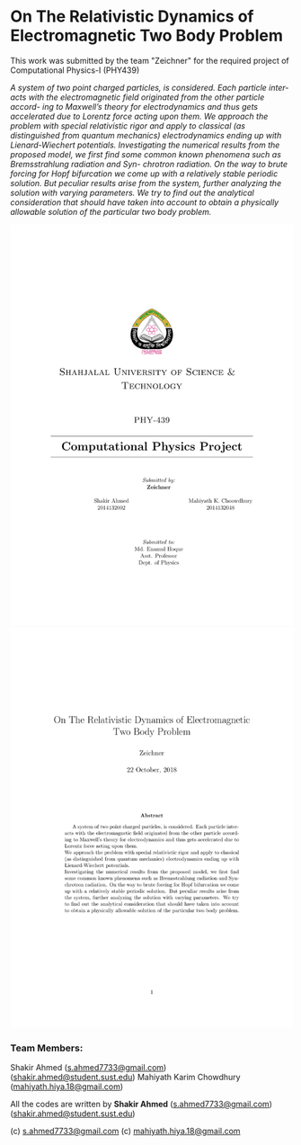 # On The Relativistic Dynamics of Electromagnetic Two Body Problem

This work was submitted by the team "Zeichner" for the required project of Computational Physics-I (PHY439)



_A system of two point charged particles, is considered. Each particle inter- acts with the electromagnetic field originated from the other particle accord- ing to Maxwell’s theory for electrodynamics and thus gets accelerated due to Lorentz force acting upon them.
We approach the problem with special relativistic rigor and apply to classical (as distinguished from quantum mechanics) electrodynamics ending up with Lienard-Wiechert potentials.
Investigating the numerical results from the proposed model, we first find some common known phenomena such as Bremsstrahlung radiation and Syn- chrotron radiation. On the way to brute forcing for Hopf bifurcation we come up with a relatively stable periodic solution. But peculiar results arise from the system, further analyzing the solution with varying parameters. We try to find out the analytical consideration that should have taken into account to obtain a physically allowable solution of the particular two body problem._




![main pdf](main.png)
![abstract pdf](abstract.png)



### **Team Members**:
Shakir Ahmed                (s.ahmed7733@gmail.com) (shakir.ahmed@student.sust.edu)
Mahiyath Karim Chowdhury    (mahiyath.hiya.18@gmail.com)



All the codes are written by **Shakir Ahmed**
(s.ahmed7733@gmail.com)
(shakir.ahmed@student.sust.edu)

(c) s.ahmed7733@gmail.com
(c) mahiyath.hiya.18@gmail.com